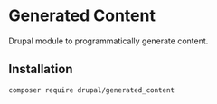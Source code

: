 # Generated Content
Drupal module to programmatically generate content.

## Installation

    composer require drupal/generated_content
